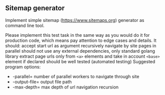 ## Sitemap generator
Implement simple sitemap (https://www.sitemaps.org) generator as command line tool.

Please implement this test task in the same way as you would do it for production
code, which means pay attention to edge cases and details.
It should:
accept start url as argument
recursively navigate by site pages in parallel
should not use any external dependencies, only standard golang library
extract page urls only from ```<a>```
elements and take in account ```<base>``` element if
declared
should be well tested (automated testing)
Suggested program options:
- -parallel= number of parallel workers to navigate through site
- -output-file= output file path
- -max-depth= max depth of url navigation recursion